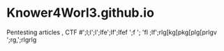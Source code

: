 # Knower4Worl3.github.io
Pentesting articles , CTF 
#';l;l';l';lfe';lf';lfef
';f
';
'fl
;lf';rlg[kg[pkg[plg[prlgv\
';rg,';rlgrlg

